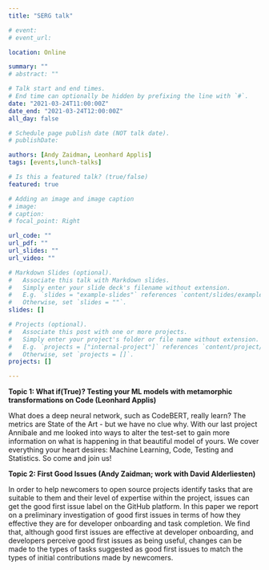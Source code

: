 ```yaml
---
title: "SERG talk"

# event: 
# event_url: 

location: Online

summary: ""
# abstract: ""

# Talk start and end times.
# End time can optionally be hidden by prefixing the line with `#`.
date: "2021-03-24T11:00:00Z"
date_end: "2021-03-24T12:00:00Z"
all_day: false

# Schedule page publish date (NOT talk date).
# publishDate:

authors: [Andy Zaidman, Leonhard Applis]
tags: [events,lunch-talks]

# Is this a featured talk? (true/false)
featured: true

# Adding an image and image caption
# image:
# caption: 
# focal_point: Right

url_code: ""
url_pdf: ""
url_slides: ""
url_video: ""

# Markdown Slides (optional).
#   Associate this talk with Markdown slides.
#   Simply enter your slide deck's filename without extension.
#   E.g. `slides = "example-slides"` references `content/slides/example-slides.md`.
#   Otherwise, set `slides = ""`.
slides: []

# Projects (optional).
#   Associate this post with one or more projects.
#   Simply enter your project's folder or file name without extension.
#   E.g. `projects = ["internal-project"]` references `content/project/deep-learning/index.md`.
#   Otherwise, set `projects = []`.
projects: []

---
```



**Topic 1: What if(True)? Testing your ML models with metamorphic transformations on Code (Leonhard Applis)**

What does a deep neural network, such as CodeBERT, really learn? The metrics are State of the Art - but we have no clue why. 
With our last project Annibale and me looked into ways to alter the test-set to gain more information on what is happening in that beautiful model of yours. 
We cover everything your heart desires: Machine Learning, Code, Testing and Statistics. So come and join us!

**Topic 2: First Good Issues (Andy Zaidman; work with David Alderliesten)**

In order to help newcomers to open source projects identify tasks that are suitable to them and their level of expertise within the project, issues can get the good first issue label on the GitHub platform. In this paper we report on a preliminary investigation of good first issues in terms of how they effective they are for developer onboarding and task completion. We find that, although good first issues are effective at developer onboarding, and developers perceive good first issues as being useful, changes can be made to the types of tasks suggested as good first issues to match the types of initial contributions made by newcomers.








